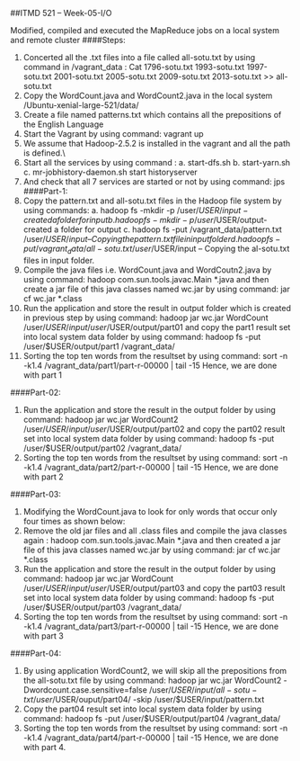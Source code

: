 ##ITMD 521 – Week-05-I/O                     

Modified, compiled and executed the MapReduce jobs on a local system and remote cluster
####Steps:
1. Concerted all the .txt files into a file called all-sotu.txt by using command in /vagrant_data :
      Cat 1796-sotu.txt 1993-sotu.txt 1997-sotu.txt 2001-sotu.txt 2005-sotu.txt 2009-sotu.txt 2013-sotu.txt >> all-sotu.txt
2. Copy the WordCount.java and WordCount2.java in the local system /Ubuntu-xenial-large-521/data/
3. Create a file named patterns.txt which contains all the prepositions of the English Language
4. Start the Vagrant by using command: vagrant up
5. We assume that Hadoop-2.5.2 is installed in the vagrant and all the path is defined.\
6. Start all the services by using command :
        a. start-dfs.sh
        b. start-yarn.sh
        c. mr-jobhistory-daemon.sh start historyserver
7. And check that all 7 services are started or not by using command: jps
####Part-1:
1. Copy the pattern.txt and all-sotu.txt files in the Hadoop file system by using commands:
        a. hadoop fs -mkdir -p /user/$USER/input- created a folder for input
        b. hadoop fs -mkdir -p /user/$USER/output- created a folder for output
        c. hadoop fs -put /vagrant_data/pattern.txt /user/$USER/input – Copying the pattern.txt file in input folder
        d. hadoop fs -put /vagrant_data/all-sotu.txt /user/$USER/input – Copying the al-sotu.txt files in input folder.
2. Compile the java files i.e. WordCount.java and WordCoutn2.java by using command: hadoop com.sun.tools.javac.Main *.java and then create a jar file of this java classes named wc.jar by using command: jar cf wc.jar *.class
3. Run the application and store the result in output folder which is created in previous step by using command: hadoop jar wc.jar WordCount /user/$USER/input /user/$USER/output/part01
and copy the part1 result set into local system data folder by using command: hadoop fs -put /user/$USER/output/part1 /vagrant_data/
4. Sorting the top ten words from the resultset by using command:
      sort -n -k1.4 /vagrant_data/part1/part-r-00000 | tail -15
Hence, we are done with part 1

####Part-02:
1. Run the application and store the result in the output folder by using command: hadoop jar wc.jar WordCount2 /user/$USER/input /user/$USER/output/part02
and copy the part02 result set into local system data folder by using command: hadoop fs -put /user/$USER/output/part02 /vagrant_data/
2. Sorting the top ten words from the resultset by using command:
        sort -n -k1.4 /vagrant_data/part2/part-r-00000 | tail -15
Hence, we are done with part 2

####Part-03:
1. Modifying the WordCount.java to look for only words that occur only four times as shown below:
2. Remove the old jar files and all .class files and compile the java classes again : hadoop com.sun.tools.javac.Main *.java and then created a jar file of this java classes named wc.jar by using command: jar cf wc.jar *.class
3. Run the application and store the result in the output folder by using command: hadoop jar wc.jar WordCount /user/$USER/input /user/$USER/output/part03
and copy the part03 result set into local system data folder by using command: hadoop fs -put /user/$USER/output/part03 /vagrant_data/
4. Sorting the top ten words from the resultset by using command:
        sort -n -k1.4 /vagrant_data/part3/part-r-00000 | tail -15
Hence, we are done with part 3

####Part-04:
1. By using application WordCount2, we will skip all the prepositions from the all-sotu.txt file by using command: hadoop jar wc.jar WordCount2 -Dwordcount.case.sensitive=false /user/$USER/input/all-sotu-txt /user/$USER/ouput/part04/ -skip /user/$USER/input/pattern.txt
2. Copy the part04 result set into local system data folder by using command:
              hadoop fs -put /user/$USER/output/part04 /vagrant_data/
3. Sorting the top ten words from the resultset by using command:
              sort -n -k1.4 /vagrant_data/part4/part-r-00000 | tail -15
Hence, we are done with part 4.
